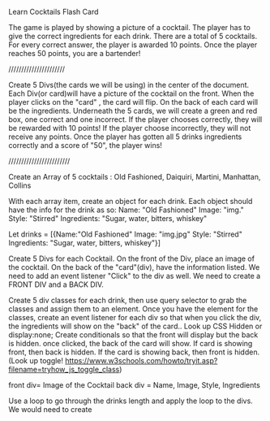 Learn Cocktails Flash Card

The game is played by showing a picture of a cocktail. The player has to give the correct ingredients for each drink. There are a total of 5 cocktails. For every correct answer, the player is awarded 10 points. Once the player reaches 50 points, you are a bartender! 

//////////////////////

Create 5 Divs(the cards we will be using) in the center of the document.
Each Div(or card)will have a picture of the cocktail on the front.
When the player clicks on the "card" , the card will flip.
On the back of each card will be the ingredients.
Underneath the 5 cards, we will create a green and red box, one correct and one incorrect.
If the player chooses correctly, they will be rewarded with 10 points!
If the player choose incorrectly, they will not receive any points.
Once the player has gotten all 5 drinks ingredients correctly and a score of "50", the player wins!

////////////////////////

Create an Array of 5 cocktails : Old Fashioned, Daiquiri, Martini, Manhattan, Collins


With each array item, create an object for each drink.
Each object should have the info for the drink as so:
            Name: "Old Fashioned"
            Image: "img."
            Style: "Stirred"
            Ingredients: "Sugar, water, bitters, whiskey"

Let drinks = [{Name:"Old Fashioned" Image: "img.jpg" Style: "Stirred" Ingredients: "Sugar, water, bitters, whiskey"}]

Create 5 Divs for each Cocktail. On the front of the Div, place an image of the cocktail. On the back of the "card"(div), have the information listed. We need to add an event listener "Click" to the div as well. We need to create a FRONT DIV and a BACK DIV.

Create 5 div classes for each drink, then use query selector to grab the classes and assign them to an element.
Once you have the element for the classes, create an event listener for each div so that when you click the div, the ingredients will show on the "back" of the card..
Look up CSS Hidden or display:none;
Create conditionals so that the front will display but the back is hidden. once clicked, the back of the card will show.
If card is showing front, then back is hidden. If the card is showing back, then front is hidden. (Look up toggle! https://www.w3schools.com/howto/tryit.asp?filename=tryhow_js_toggle_class)

front div= Image of the Cocktail
back div = Name, Image, Style, Ingredients

Use a loop to go through the drinks length and apply the loop to the divs. We would need to create 





